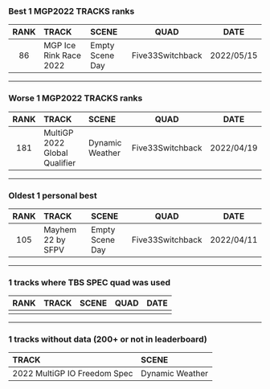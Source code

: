 ### Best 1 MGP2022 TRACKS ranks
|RANK|TRACK|SCENE|QUAD|DATE|
|:---:|:---|:---|:---:|:---:|
|86|MGP Ice Rink Race 2022|Empty Scene Day|Five33Switchback|2022/05/15|
---
### Worse 1 MGP2022 TRACKS ranks
|RANK|TRACK|SCENE|QUAD|DATE|
|:---:|:---|:---|:---:|:---:|
|181|MultiGP 2022 Global Qualifier|Dynamic Weather|Five33Switchback|2022/04/19|
---
### Oldest 1 personal best
|RANK|TRACK|SCENE|QUAD|DATE|
|:---:|:---|:---|:---:|:---:|
|105|Mayhem 22 by SFPV|Empty Scene Day|Five33Switchback|2022/04/11|
---
### 1 tracks where TBS SPEC quad was used
|RANK|TRACK|SCENE|QUAD|DATE|
|:---:|:---|:---|:---:|:---:|
||||||
---
### 1 tracks without data (200+ or not in leaderboard)
|TRACK|SCENE|
|:---|:---|
|2022 MultiGP IO Freedom Spec|Dynamic Weather|

